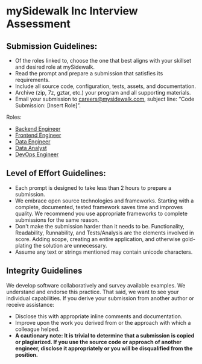 # mySidewalk Inc Interview Assessment

## Submission Guidelines:
* Of the roles linked to, choose the one that best aligns with your skillset and desired role at mySidewalk.
* Read the prompt and prepare a submission that satisfies its requirements.
* Include all source code, configuration, tests, assets, and documentation.
* Archive (zip, 7z, gztar, etc.) your program and all supporting materials.
* Email your submission to careers@mysidewalk.com, subject line: “Code Submission: [Insert Role]”.

Roles:
* [Backend Engineer](backend-engineer/README.md)
* [Frontend Engineer](frontend-engineer/README.md)
* [Data Engineer](data-engineer/README.md)
* [Data Analyst](data-analyst/README.md)
* [DevOps Engineer](devops-engineer/README.md)

## Level of Effort Guidelines:
* Each prompt is designed to take less than 2 hours to prepare a submission.
* We embrace open source technologies and frameworks. Starting with a complete, documented, tested framework saves time and improves quality. We recommend you use appropriate frameworks to complete submissions for the same reason.
* Don't make the submission harder than it needs to be. Functionality, Readability, Runnability, and Tests/Analysis are the elements involved in score. Adding scope, creating an entire application, and otherwise gold-plating the solution are unnecessary.
* Assume any text or strings mentioned may contain unicode characters.

## Integrity Guidelines
We develop software collaboratively and survey available examples. We understand and endorse this practice. That said, we want to see your individual capabilities. If you derive your submission from another author or receive assistance:
* Disclose this with appropriate inline comments and documentation.
* Improve upon the work you derived from or the approach with which a colleague helped.
* **A cautionary note: It is trivial to determine that a submission is copied or plagiarized. If you use the source code or approach of another engineer, disclose it appropriately or you will be disqualified from the position.**
